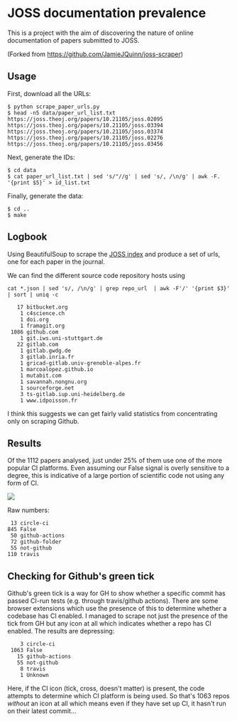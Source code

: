 # JOSS documentation prevalence

This is a project with the aim of discovering the nature of online documentation of papers submitted to JOSS.

(Forked from https://github.com/JamieJQuinn/joss-scraper)

## Usage

First, download all the URLs:

```
$ python scrape_paper_urls.py
$ head -n5 data/paper_url_list.txt
https://joss.theoj.org/papers/10.21105/joss.02095
https://joss.theoj.org/papers/10.21105/joss.03394
https://joss.theoj.org/papers/10.21105/joss.03374
https://joss.theoj.org/papers/10.21105/joss.02276
https://joss.theoj.org/papers/10.21105/joss.03456
```

Next, generate the IDs:

```
$ cd data
$ cat paper_url_list.txt | sed 's/"//g' | sed 's/, /\n/g' | awk -F. '{print $5}' > id_list.txt
```

Finally, generate the data:

```
$ cd ..
$ make
```

## Logbook

Using BeautifulSoup to scrape the [JOSS index](https://joss.theoj.org/papers?page=1) and produce a set of urls, one for each paper in the journal.

We can find the different source code repository hosts using

`cat *.json | sed 's/, /\n/g' | grep repo_url  | awk -F'/' '{print $3}' | sort | uniq -c`

```
   17 bitbucket.org
    1 c4science.ch
    1 doi.org
    1 framagit.org
 1086 github.com
    1 git.iws.uni-stuttgart.de
   22 gitlab.com
    1 gitlab.gwdg.de
    3 gitlab.inria.fr
    1 gricad-gitlab.univ-grenoble-alpes.fr
    1 marcoalopez.github.io
    1 mutabit.com
    1 savannah.nongnu.org
    1 sourceforge.net
    3 ts-gitlab.iup.uni-heidelberg.de
    1 www.idpoisson.fr
```

I think this suggests we can get fairly valid statistics from concentrating only on scraping Github.

## Results

Of the 1112 papers analysed, just under 25% of them use one of the more popular CI platforms. Even assuming our False signal is overly sensitive to a degree, this is indicative of a large portion of scientific code not using any form of CI.

![](./occurrences.png)

Raw numbers:
```
 13 circle-ci
845 False
 50 github-actions
 72 github-folder
 55 not-github
110 travis
```

## Checking for Github's green tick

Github's green tick is a way for GH to show whether a specific commit has passed CI-run tests (e.g. through travis/github actions). There are some browser extensions which use the presence of this to determine whether a codebase has CI enabled. I managed to scrape not just the presence of the tick from GH but any icon at all which indicates whether a repo has CI enabled. The results are depressing:
```
    3 circle-ci
 1063 False
   15 github-actions
   55 not-github
    8 travis
    1 Unknown
```

Here, if the CI icon (tick, cross, doesn't matter) is present, the code attempts to determine which CI platform is being used. So that's 1063 repos *without* an icon at all which means even if they have set up CI, it hasn't run on their latest commit...
